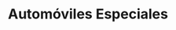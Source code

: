 ---
title: "Automóviles Especiales"
url: /ciudad-autonoma-de-buenos-aires/automoviles-especiales/
shop: reparación de automóviles
---